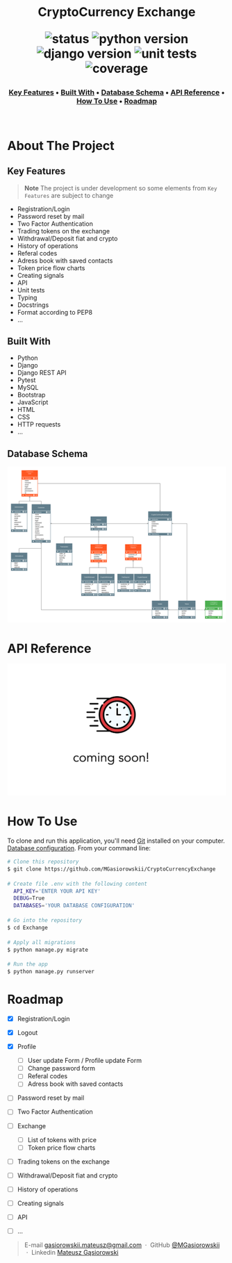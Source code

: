 
<h1 align="center">CryptoCurrency Exchange

![status][status-badge] ![python version][python-badge] ![django version][django-badge] ![unit tests][unit-tests-badge] ![coverage][coverage-badge] 
</h1> 


<h3>
<p align="center">
  <a href="#key-features">Key Features</a> •
  <a href="#built-with">Built With</a> •
  <a href="#database-schema">Database Schema</a> •
  <a href="#api-reference">API Reference</a> •
  <a href="#how-to-use">How To Use</a> •
  <a href="#roadmap">Roadmap</a>
</p> <br>
</h3>



# About The Project

## Key Features

> **Note**
> The project is under development so some elements from `Key Features` are subject to change

* Registration/Login 
* Password reset by mail
* Two Factor Authentication
* Trading tokens on the exchange
* Withdrawal/Deposit fiat and crypto
* History of operations
* Referal codes
* Adress book with saved contacts
* Token price flow charts
* Creating signals
* API
* Unit tests
* Typing
* Docstrings
* Format according to PEP8
* ...

## Built With

* Python
* Django
* Django REST API
* Pytest
* MySQL
* Bootstrap
* JavaScript
* HTML
* CSS
* HTTP requests
* ...


## Database Schema
![databse-schema](images/database_schema.svg)

# API Reference

<p align="center">
<img width="700" alt="comingsoon" src="images/cooming_soon.png">
</p>


# How To Use

To clone and run this application, you'll need [Git](https://git-scm.com) installed on your computer.
[Database configuration](https://docs.djangoproject.com/en/4.1/ref/settings/#databases).
From your command line:

```bash
# Clone this repository
$ git clone https://github.com/MGasiorowskii/CryptoCurrencyExchange

# Create file .env with the following content
  API_KEY='ENTER YOUR API KEY'
  DEBUG=True
  DATABASES='YOUR DATABASE CONFIGURATION' 

# Go into the repository
$ cd Exchange

# Apply all migrations
$ python manage.py migrate

# Run the app
$ python manage.py runserver
```

# Roadmap

- [x] Registration/Login
- [x] Logout
- [x] Profile
  - [ ] User update Form / Profile update Form
  - [ ] Change password form
  - [ ] Referal codes
  - [ ] Adress book with saved contacts
- [ ] Password reset by mail
- [ ] Two Factor Authentication
- [ ] Exchange
  - [ ] List of tokens with price
  - [ ] Token price flow charts
- [ ] Trading tokens on the exchange
- [ ] Withdrawal/Deposit fiat and crypto
- [ ] History of operations
- [ ] Creating signals
- [ ] API
- [ ] ...



> E-mail [gasiorowskii.mateusz@gmail.com](mailto:gasiorowskii.mateusz@gmail.com) &nbsp;&middot;&nbsp;
> GitHub [@MGasiorowskii](https://github.com/MGasiorowskii) &nbsp;&middot;&nbsp;
> Linkedin [Mateusz Gąsiorowski](https://www.linkedin.com/in/mateusz-gąsiorowski-987273197/) &nbsp;&nbsp;


[status-badge]: https://img.shields.io/badge/status-InWork-informational
[python-badge]: https://img.shields.io/badge/python-3.9-blue
[django-badge]: https://img.shields.io/badge/django-4.1-informational
[coverage-badge]: https://img.shields.io/badge/coverage-0%25-red
[unit-tests-badge]: https://img.shields.io/badge/unit_tests-pytest-brighttgreen
